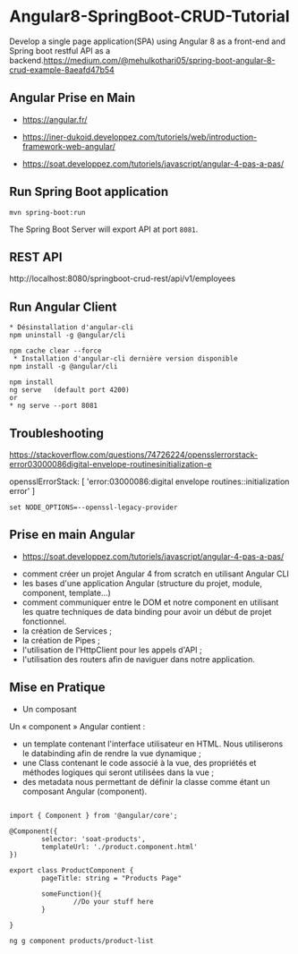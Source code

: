 # Angular8-SpringBoot-CRUD-Tutorial
Develop a single page application(SPA) using Angular 8 as a front-end and Spring boot restful API as a backend.https://medium.com/@mehulkothari05/spring-boot-angular-8-crud-example-8aeafd47b54


##  Angular  Prise en Main

* https://angular.fr/

* https://iner-dukoid.developpez.com/tutoriels/web/introduction-framework-web-angular/

* https://soat.developpez.com/tutoriels/javascript/angular-4-pas-a-pas/



## Run Spring Boot application
```
mvn spring-boot:run
```
The Spring Boot Server will export API at port `8081`.

##  REST API

http://localhost:8080/springboot-crud-rest/api/v1/employees

## Run Angular Client


```
* Désinstallation d'angular-cli
npm uninstall -g @angular/cli
```


```
npm cache clear --force
 * Installation d'angular-cli dernière version disponible
npm install -g @angular/cli
```

```
npm install
ng serve   (default port 4200)
or
* ng serve --port 8081
```

##   Troubleshooting

https://stackoverflow.com/questions/74726224/opensslerrorstack-error03000086digital-envelope-routinesinitialization-e

opensslErrorStack: [ 'error:03000086:digital envelope routines::initialization error' ]

```
set NODE_OPTIONS=--openssl-legacy-provider

```

## Prise en main Angular

* https://soat.developpez.com/tutoriels/javascript/angular-4-pas-a-pas/



- comment créer un projet Angular 4 from scratch en utilisant Angular CLI
- les bases d'une application Angular (structure du projet, module, component, template…)
- comment communiquer entre le DOM et notre component en utilisant les quatre techniques de data binding pour avoir un début de projet fonctionnel.
- la création de Services ;
- la création de Pipes ;
- l'utilisation de l'HttpClient pour les appels d'API ;
- l'utilisation des routers afin de naviguer dans notre application.


## Mise en Pratique

- Un composant

Un « component » Angular contient :

- un template contenant l'interface utilisateur en HTML. Nous utiliserons le databinding afin de rendre la vue dynamique ;
- une Class contenant le code associé à la vue, des propriétés et méthodes logiques qui seront utilisées dans la vue ;
- des metadata nous permettant de définir la classe comme étant un composant Angular (component).

```angular

import { Component } from '@angular/core';

@Component({
        selector: 'soat-products',
        templateUrl: './product.component.html'
})

export class ProductComponent {
        pageTitle: string = "Products Page"

        someFunction(){
                //Do your stuff here
        }

}
```


```
ng g component products/product-list
```
